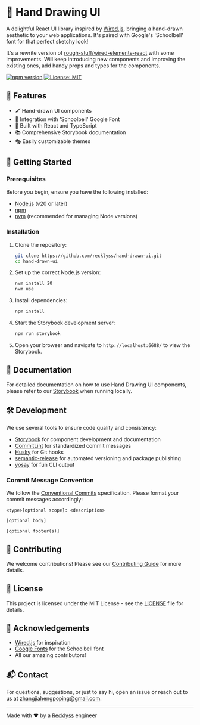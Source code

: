 # 🎨 Hand Drawing UI

A delightful React UI library inspired by [Wired.js](https://wiredjs.com/), bringing a hand-drawn aesthetic to your web applications. It's paired with Google's 'Schoolbell' font for that perfect sketchy look!

It's a rewrite version of [rough-stuff/wired-elements-react](https://github.com/rough-stuff/wired-elements-react) with some improvements. Will keep introducing new components and improving the existing ones, add handy props and types for the components.

[![npm version](https://badge.fury.io/js/hand-drawn-ui.svg)](https://www.npmjs.com/package/@recklyss/hand-drawn-ui)
[![License: MIT](https://img.shields.io/badge/License-MIT-yellow.svg)](https://opensource.org/licenses/MIT)

## 🌟 Features

- 🖌️ Hand-drawn UI components
- 📝 Integration with 'Schoolbell' Google Font
- 🚀 Built with React and TypeScript
- 📚 Comprehensive Storybook documentation
- 🎭 Easily customizable themes

## 🚀 Getting Started

### Prerequisites

Before you begin, ensure you have the following installed:

- [Node.js](https://nodejs.org/) (v20 or later)
- [npm](https://www.npmjs.com/)
- [nvm](https://github.com/nvm-sh/nvm) (recommended for managing Node versions)

### Installation

1. Clone the repository:
   ```sh
   git clone https://github.com/recklyss/hand-drawn-ui.git
   cd hand-drawn-ui
   ```

2. Set up the correct Node.js version:
   ```sh
   nvm install 20
   nvm use
   ```

3. Install dependencies:
   ```sh
   npm install
   ```

4. Start the Storybook development server:
   ```sh
   npm run storybook
   ```

5. Open your browser and navigate to `http://localhost:6688/` to view the Storybook.

## 📖 Documentation

For detailed documentation on how to use Hand Drawing UI components, please refer to our [Storybook](http://localhost:6688/) when running locally.

## 🛠️ Development

We use several tools to ensure code quality and consistency:

- [Storybook](https://storybook.js.org/) for component development and documentation
- [CommitLint](https://github.com/conventional-changelog/commitlint) for standardized commit messages
- [Husky](https://typicode.github.io/husky/) for Git hooks
- [semantic-release](https://github.com/semantic-release/semantic-release) for automated versioning and package publishing
- [yosay](https://github.com/yeoman/yosay) for fun CLI output

### Commit Message Convention

We follow the [Conventional Commits](https://www.conventionalcommits.org/en/v1.0.0/) specification. Please format your commit messages accordingly:

```
<type>[optional scope]: <description>

[optional body]

[optional footer(s)]
```

## 🤝 Contributing

We welcome contributions! Please see our [Contributing Guide](CONTRIBUTING.md) for more details.

## 📄 License

This project is licensed under the MIT License - see the [LICENSE](LICENSE) file for details.

## 🙏 Acknowledgements

- [Wired.js](https://wiredjs.com/) for inspiration
- [Google Fonts](https://fonts.google.com/) for the Schoolbell font
- All our amazing contributors!

## 📬 Contact

For questions, suggestions, or just to say hi, open an issue or reach out to us at [zhangjiahengpoping@gmail.com](mailto:zhangjiahengpoping@gmail.com).

---

Made with ❤️ by a [Recklyss](https://github.com/recklyss) engineer
